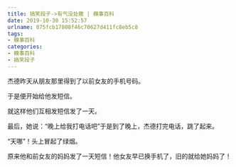 ```yaml
---
title: 搞笑段子->有气没处撒 | 糗事百科
date: 2019-10-30 15:52:57
urlname: 075fcb17808f46c70627d411fc8eb5c8
tags: 
- 糗事百科
categories:
- 糗事百科
- 搞笑段子
---
```

杰德昨天从朋友那里得到了以前女友的手机号码。

于是便开始给他发短信。

就这样他们互相发短信发了一天。

最后，她说：“晚上给我打电话吧”于是到了晚上，杰德打完电话，跳了起来。

“天哪”！头上冒起了绿烟。

原来他和前女友的妈妈发了一天短信！他女友早已换手机了，旧的就给她妈妈了！


